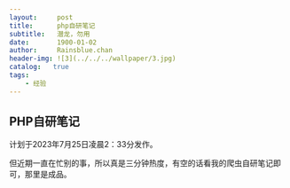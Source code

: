 ```yaml
---
layout:     post
title:      php自研笔记
subtitle:   潜龙，勿用
date:       1900-01-02
author:     Rainsblue.chan
header-img: ![3](../../../wallpaper/3.jpg)
catalog:   true
tags:
    - 经验
---
```


## PHP自研笔记

计划于2023年7月25日凌晨2：33分发作。

但近期一直在忙别的事，所以真是三分钟热度，有空的话看我的爬虫自研笔记即可，那里是成品。




